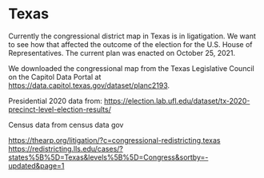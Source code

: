 # Texas

Currently the congressional district map in Texas is in ligatigation. We want to see how that affected the outcome of the election for the U.S. House of Representatives. The current plan was enacted on October 25, 2021.

We downloaded the congressional map from the Texas Legislative Council on the Capitol Data Portal at https://data.capitol.texas.gov/dataset/planc2193.


Presidential 2020 data from: https://election.lab.ufl.edu/dataset/tx-2020-precinct-level-election-results/

Census data from census data gov

https://thearp.org/litigation/?c=congressional-redistricting,texas
https://redistricting.lls.edu/cases/?states%5B%5D=Texas&levels%5B%5D=Congress&sortby=-updated&page=1